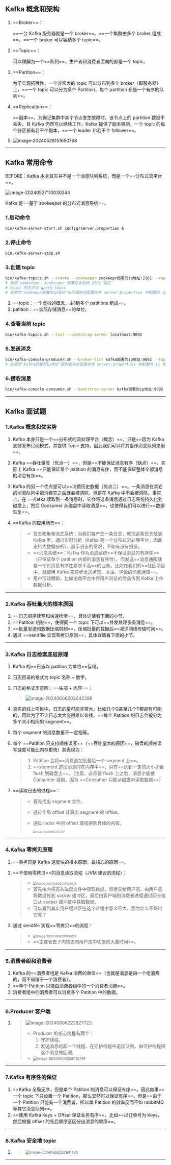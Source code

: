 ## Kafka 概念和架构

1. ==Broker==：

	==一台 Kafka 服务器就是一个 broker==。==一个集群由多个 broker 组成==。==一个 broker 可以容纳多个 topic==。

2. ==Topic==：

	可以理解为一个==队列==，生产者和消费者面向的都是一个 topic。

3. ==Partiton==：

	为了实现拓展性，一个非常大的 topic 可以分布到多个 broker（即服务器）上，==一个 topic 可以分为多个 Partition，每个 partition 都是一个有序的队列==。

4. ==Replication==：

	==副本==，为保证集群中某个节点发生故障时，该节点上的 partition 数据不丢失，且 Kafka 仍然可以继续工作，Kafka 提供了副本机制，一个 topic 的每个分区都有若干个副本，==一个 leader 和若干个 follower==。

5. ![image-20240528151650768](Kafka.assets/image-20240528151650768.png)

---



## Kafka 常用命令

BEFORE：Kafka 本身其实并不是一个消息队列系统，而是一个==分布式流平台==。

![image-20240527110030244](Kafka.assets/image-20240527110030244.png)

Kafka 是==基于 zookeeper 的分布式消息系统==。

### 1.启动命令

```bash
bin/kafka-server-start.sh config/server.properties &
```

### 2.停止命令

```bash
bin.kafka-server-stop.sh
```

### 3.创建 topic

```bash
bin/kafka-topics.sh --create --zookeeper zookeepr部署的ip地址:2181 --replication-factor 1 --partitions 1 --topic garry-topic
# 使用 zookeeper，zookeeper 部署在本机的 2181 端口
# topic 的名字为 garry-topic
# 这里的"zookeepr部署的ip地址"指的是你在配置文件 server.properties 中配置的 ip 地址
```

1. ==topic：一个虚拟的概念，由1到多个 patitions 组成==。
2. patition：==实际存储消息==的单位。

### 4.查看当前 topic

```bash
bin/kafka-topics.sh --list --bootstrap-server localhost:9092
```

### 5.发送消息

```bash
bin/kafka-console-producer.sh --broker-list kafka部署的ip地址:9092 --topic garry-topic
# 这里的"kafka部署的ip地址"指的是你在配置文件 server.properties 中配置的 ip 地址
```

### 6.接收消息

```bash
bin/kafka-console-consumer.sh --bootstrap-server kafka部署的ip地址:9092 --topic garry-topic --from-beginning
```

---



## Kafka 面试题

### 1.Kafka 概念和优劣势

1. Kafka 本身只是一个==分布式的流处理平台（概念）==，只是==因为 Kafka 支持发布订阅模式，并提供 Topic 支持，因此我们可以将其当作消息队列来用==。

2. Kafka ==吞吐量高（优点一）==，但是==不能保证消息有序（缺点）==，实际上 Kafka ==只能保证某个 patition 的消息有序，而不能保证整体全部消息的消息有序==。

3. Kafka 的另一个优点是可以==消费历史数据（优点二）==。一条消息在其它的消息队列中被消费完之后就会被清除，但是在 Kafka 中不会被清除。事实上，在 ==Kafka 读取到一条消息时，它会将这条消息通过日志系统持久化到磁盘上，然后 Consumer 从磁盘中读取消息==，也使得我们可以进行==数据恢复==。

4. ==Kafka 的应用场景==：

	> - 日志收集和流式系统：当我们每产生一条日志，就把这条日志放到 Kafka 里，通过实时分析（Kafka 是一个分布式流处理平台，因此支持大数据分析），展示日志的情况，不如有没有报错。
	> - ==消息系统==：Kafka 作为消息系统==不保证消息的有序性==（只保证单个 patition 内部的消息有序性）。而发送==消息通知就是一个对消息有序性要求不高==的业务。比如在我们的==社区项目中，就使用 Kafka 来异步发送点赞、关注、评论的消息通知==。
	> - 用户活动跟踪，比如电商平台中将用户浏览的商品传到 Kafka 上作数据分析。

---



### 2.Kafka 吞吐量大的根本原因

1. ==日志顺序读写和快速检索==，具体详情看下面的小节。
1. ==Patitoin 机制==，使得同一个 topic 下可以==并发处理多条消息==。
1. ==批量发送和数据压缩机制==，压缩批量的数据后==减少网络传输时间==。
1. 通过 ==sendfile 实现零拷贝原则==，具体详情看下面的小节。

---



### 3.Kafka 日志检索底层原理

1. Kafka 的==日志以 patition 为单位==存储。

2. 日志目录的格式为 topic 名称 + 数字。

3. 日志的格式示意图：==头部 + 内容==：

	> ![image-20240606202642396](Kafka.assets/image-20240606202642396.png)

4. 真实的线上项目中，日志的量可能非常大，比如几个G甚至几个T都是有可能的，因此为了不让日志太大变得难以查找，==每个 Patition 的日志会被分为多个大小相同的 segment==。

5. 每个 segment 的消息数量不一定相等。

6. 每个 ==Patition 只支持顺序读写==（==吞吐量大的原因==，磁盘的顺序读写速度可能比内存更快）其表现为：

	> 1. Patition 会将==消息追加到最后一个 segment 上==。
	> 2. ==segment 追加消息时在内存中==，只有==达到一定的大小才会 flush 到磁盘上==。（注意，必须要 flush 上之后，消息才能被 Consumer 读到，因为 ==Consumer 只能从磁盘中读取数据==）

7. ==读取日志的过程==：

	> - 首先找出 segment 文件。
	>
	> - 通过全局 offset 计算出 segment 的 offset。
	>
	> - 通过 index 中的 offset 查找得到具体的内容。
	>
	> 	<img src="Kafka.assets/image-20240606221257271.png" alt="image-20240606221257271" style="zoom:50%;" />

---



### 4.Kafka 零拷贝原理

1. ==零拷贝是 Kafka 速度快的根本原因，最核心的原因==。

2. ==不使用零拷贝==的消息读取流程（JVM 建议的流程）：

	> - <img src="Kafka.assets/image-20240606221529914.png" alt="image-20240606221529914" style="zoom: 67%;" />
	> - 首先由内核态从磁盘文件中读取数据，然后交给用户态，由用户态将数据传到 socker 缓冲区，最后由客户端的消费者进程通过网卡接口从 socker 缓冲区中获取数据。
	> - 可以看到其实用户缓冲区在这个过程中意义不大，那为什么不略过它呢？

3. 通过 sendfile 实现==零拷贝==的流程：

	> - <img src="Kafka.assets/image-20240606221916026.png" alt="image-20240606221916026" style="zoom:67%;" />
	> - ==主要省去了内核态和用户态中切换的大量时间==。

---



### 5.消费者组和消费者

1. Kafka 的==消费者组是 Kafka 消费的单位==（也就是消息是由一个组消费的，而不局限于一个消费者）。
2. ==单个 Patition 只能由消费者组中的一个消费者消费==。
3. 消费者组中的消费者可以消费多个 Patition 中的数据。

---



### 6.Producer 客户端

1. > ![image-20240606222827722](Kafka.assets/image-20240606222827722.png)
	>
	> - Producer 的核心线程有两个：
	> 	1. 守护线程。
	> 	2. 发送消息的起一个线程，在守护线程中追加队列，由守护线程把这个消息做回调。
	> - <img src="Kafka.assets/image-20240606223010749.png" alt="image-20240606223010749" style="zoom: 80%;" />

---



### 7.Kafka 有序性的保证

1. ==Kafka 全局无序，但是单个 Patition 的消息可以保证有序==。因此如果==一个 topic 下只设置一个 Patition，那么显然可以保证有序==。但是==由于一个 Patition 只能有一个消费者，所以单 Patition 的效率反而不如 rabbitMQ 等其它消息队列==。
2. ==使用 Kafka Keys + Offset 保证业务有序==。比如==以订单号为 Keys，然后根据 offset 的先后顺序区区分出消息的顺序==。

---



### 8.Kafka 安全地 topic

1. > <img src="Kafka.assets/image-20240606223841476.png" alt="image-20240606223841476" style="zoom: 80%;" />

---




